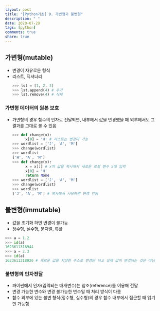 ```yaml
---
layout: post
title: "[Python기초] 9. 가변형과 불변형"
description: " "
date: 2020-07-29
tags: [python]
comments: true
share: true
---
```



## 가변형(mutable)
  - 변경이 자유로운 형식
  - 리스트, 딕셔너리
    ```python
    >>> lst = [1, 2, 3]
    >>> lst.append(4) # 추가
    >>> lst.remove(4) # 삭제
    ```

### 가변형 데이터의 원본 보호
  - 가변형의 경우 함수의 인자로 전달되면, 내부에서 값을 변경했을 때 외부에서도 그 결과를 그대로 볼 수 있음
    ```python
    >>> def change(x):
          x[0] = 'H' # 리스트는 변경이 가능
    >>> wordlist = ['J', 'A', 'M']
    >>> change(wordlist)
    >>> wordlist
    ['H', 'A', 'M']
    >>> def change(x):
          x = x[:] # x의 값을 복사해서 새로운 로컬 변수 x에 입력
          x[0] = 'H'
          return None
    >>> wordlist = ['J', 'A', 'M']
    >>> change(wordlist)
    >>> wordlist
    ['J', 'A', 'M'] # 복사해서 사용하면 변경 안됨
    ```

## 불변형(immutable)
  - 값을 초기화 하면 변경이 불가능
  - 정수형, 실수형, 문자열, 튜플
  ```python
  >>> a = 1.2
  >>> id(a)
  1623611318944
  >>> a = 2.3
  >>> id(a)
  1623611318920 # 새로운 값을 저장한 주소로 변경만 되고 실제 값이 변경되는 것은 아님
  ```

### 불변형의 인자전달
  - 파이썬에서 인자(입력되는 매개변수)는 참조(reference)를 이용해 전달
  - 변경 가능한 변수와 변경 불가능한 변수일 때 처리 방식이 다름
  - 함수 외부에 있는 불변 형식(정수형, 실수형)의 경우 함수 내부에서 접근할 때 읽기만 가능함